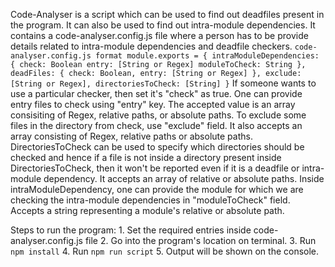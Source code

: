Code-Analyser is a script which can be used to find out deadfiles present in the program. It can also be used to find out intra-module dependencies. 
It contains a code-analyser.config.js file where a person has to be provide details related to intra-module dependencies and deadfile checkers. 
``
    code-analyser.config.js format
    module.exports = {
        intraModuleDependencies: {
            check: Boolean
            entry: [String or Regex]
            moduleToCheck: String
        },
        deadFiles: {
            check: Boolean,
            entry: [String or Regex]
        },
        exclude: [String or Regex],
        directoriesToCheck: [String]
    }
``
If someone wants to use a particular checker, then set it's "check" as true. 
One can provide entry files to check using "entry" key. The accepted value is an array consisiting of Regex, relative paths, or absolute paths. 
To exclude some files in the directory from check, use "exclude" field. It also accepts an array consisting of Regex, relative paths or absolute paths.
DirectoriesToCheck can be used to specify which directories should be checked and hence if a file is not inside a directory present inside DirectoriesToCheck, then it won't be reported even if it is a deadfile or intra-module dependency. It accepts an array of relative or absolute paths.
Inside intraModuleDependency, one can provide the module for which we are checking the intra-module dependencies in "moduleToCheck" field. Accepts a string representing a module's relative or absolute path.

Steps to run the program:
    1.  Set the required entries inside code-analyser.config.js file
    2.  Go into the program's location on terminal.
    3.  Run ``npm install``
    4.  Run ``npm run script``
    5.  Output will be shown on the console.

